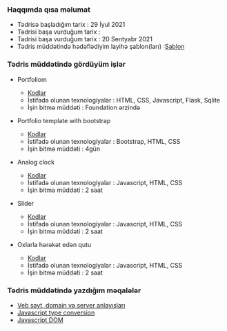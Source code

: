 ### Haqqımda qısa məlumat
* Tədrisə başladığım tarix : 29 İyul 2021
* Tədrisi başa vurduğum tarix : 
* Tədrisi başa vurduğum tarix : 20 Sentyabr 2021
* Tədris müddətində hədəflədiyim layihə şablon(ları) :[Şablon](https://lmpixels.com/wp/leven-wp/full-width-dark/) 


### Tədris müddətində gördüyüm işlər
 
* Portfoliom
    * [Kodlar](https://github.com/huseynmv/PortfolioBackEnd)
    * İstifadə olunan texnologiyalar : HTML, CSS, Javascript, Flask, Sqlite
    * İşin bitmə müddəti : Foundation ərzində

* Portfolio template with bootstrap
    * [Kodlar](https://github.com/huseynmv/PragmatechFoundationProject/tree/main/Works/HTML-CSS/Bootstrap)
    * İstifadə olunan texnologiyalar : Bootstrap, HTML, CSS
    * İşin bitmə müddəti : 4gün

* Analog clock
    * [Kodlar](https://github.com/huseynmv/PragmatechFoundationProject/tree/main/Works/Javascript/AnalogClock/Week04-Day04)
    * İstifadə olunan texnologiyalar : Javascript, HTML, CSS
    * İşin bitmə müddəti : 2 saat

* Slider
    * [Kodlar](https://github.com/huseynmv/PragmatechFoundationProject/tree/main/Works/Javascript/Slider/Week04-Day02)
    * İstifadə olunan texnologiyalar : Javascript, HTML, CSS
    * İşin bitmə müddəti : 2 saat

* Oxlarla hərəkət edən qutu
    * [Kodlar](https://github.com/huseynmv/PragmatechFoundationProject/tree/main/Works/Javascript/BoxMovement/Week04-Day03)
    * İstifadə olunan texnologiyalar : Javascript, HTML, CSS
    * İşin bitmə müddəti : 2 saat

### Tədris müddətində yazdığım məqalələr

* [Veb sayt, domain və server anlayışları](https://medium.com/@huseynmv/veb-sayt-domain-v%C9%99-server-anlay%C4%B1%C5%9Flar%C4%B1-b6119989be65)
* [Javascript type conversion](https://medium.com/pragmatech/javascript-type-conversion-b2d68bbc99d)
* [Javascript DOM](https://medium.com/pragmatech/javascri%CC%87pt-html-dom-b704fa7a4bfa)